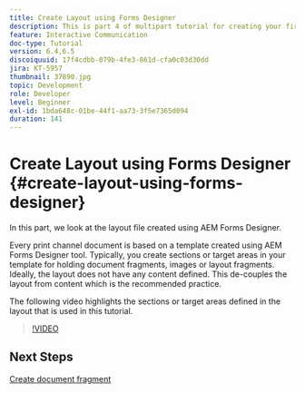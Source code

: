 ```yaml
---
title: Create Layout using Forms Designer
description: This is part 4 of multipart tutorial for creating your first interactive communication document for the print channel.In this part, we look at the layout file created using AEM Forms Designer.
feature: Interactive Communication
doc-type: Tutorial
version: 6.4,6.5
discoiquuid: 17f4cdbb-079b-4fe3-861d-cfa0c03d30dd
jira: KT-5957
thumbnail: 37890.jpg
topic: Development
role: Developer
level: Beginner
exl-id: 1bda648c-01be-44f1-aa73-3f5e7365d094
duration: 141
---
```

# Create Layout using Forms Designer {#create-layout-using-forms-designer}

In this part, we look at the layout file created using AEM Forms Designer.

Every print channel document is based on a template created using AEM Forms Designer tool. Typically, you  create sections or target areas in your template for holding document fragments, images or layout fragments. Ideally, the layout does not have any content defined. This de-couples the layout from content which is the recommended practice.

The following video highlights the sections or target areas defined in the layout that is used in this tutorial.

>[!VIDEO](https://video.tv.adobe.com/v/37890?quality=12&learn=on)

## Next Steps

[Create document fragment](./create-document-fragment.md)
